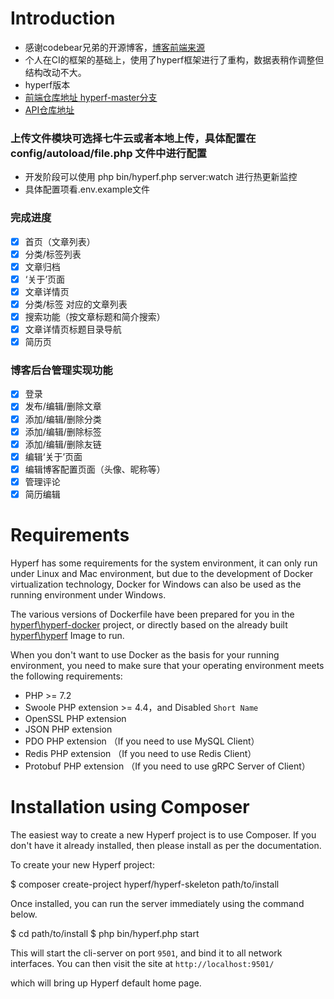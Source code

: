 # Introduction

- 感谢codebear兄弟的开源博客，[博客前端来源](http://codebear.cn/?ADTAG=gh)
- 个人在CI的框架的基础上，使用了hyperf框架进行了重构，数据表稍作调整但结构改动不大。
- hyperf版本
- [前端仓库地址 hyperf-master分支](https://gitee.com/rubio9/vueBlog/tree/hyperf-master/)
- [API仓库地址](https://github.com/ricky-2017/hyperf-blog)

### 上传文件模块可选择七牛云或者本地上传，具体配置在config/autoload/file.php 文件中进行配置

- 开发阶段可以使用 php bin/hyperf.php server:watch 进行热更新监控
- 具体配置项看.env.example文件 

### 完成进度
- [x] 首页（文章列表）
- [x] 分类/标签列表
- [x] 文章归档
- [x] ‘关于’页面
- [x] 文章详情页
- [x] 分类/标签 对应的文章列表
- [x] 搜索功能（按文章标题和简介搜索）
- [x] 文章详情页标题目录导航
- [x] 简历页

### 博客后台管理实现功能
- [x] 登录
- [x] 发布/编辑/删除文章
- [x] 添加/编辑/删除分类
- [x] 添加/编辑/删除标签
- [x] 添加/编辑/删除友链
- [x] 编辑‘关于’页面
- [x] 编辑博客配置页面（头像、昵称等）
- [x] 管理评论
- [x] 简历编辑

# Requirements

Hyperf has some requirements for the system environment, it can only run under Linux and Mac environment, but due to the development of Docker virtualization technology, Docker for Windows can also be used as the running environment under Windows.

The various versions of Dockerfile have been prepared for you in the [hyperf\hyperf-docker](https://github.com/hyperf/hyperf-docker) project, or directly based on the already built [hyperf\hyperf](https://hub.docker.com/r/hyperf/hyperf) Image to run.

When you don't want to use Docker as the basis for your running environment, you need to make sure that your operating environment meets the following requirements:  

 - PHP >= 7.2
 - Swoole PHP extension >= 4.4，and Disabled `Short Name`
 - OpenSSL PHP extension
 - JSON PHP extension
 - PDO PHP extension （If you need to use MySQL Client）
 - Redis PHP extension （If you need to use Redis Client）
 - Protobuf PHP extension （If you need to use gRPC Server of Client）

# Installation using Composer

The easiest way to create a new Hyperf project is to use Composer. If you don't have it already installed, then please install as per the documentation.

To create your new Hyperf project:

$ composer create-project hyperf/hyperf-skeleton path/to/install

Once installed, you can run the server immediately using the command below.

$ cd path/to/install
$ php bin/hyperf.php start

This will start the cli-server on port `9501`, and bind it to all network interfaces. You can then visit the site at `http://localhost:9501/`

which will bring up Hyperf default home page.



